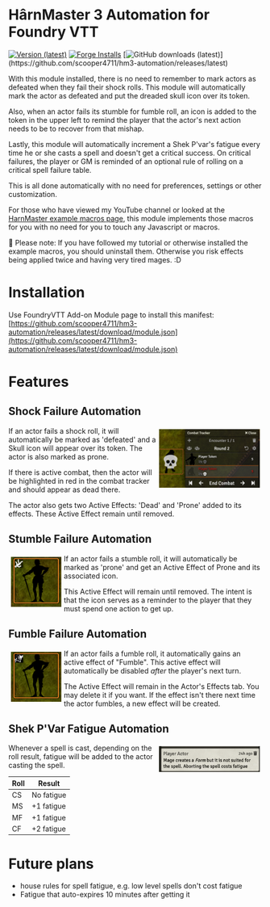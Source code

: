 # HârnMaster 3 Automation for Foundry VTT
[![Version (latest)](https://img.shields.io/github/v/release/scooper4711/hm3-automation)](https://github.com/scooper4711/hm3-automation/releases/latest)
[![Forge Installs](https://img.shields.io/badge/dynamic/json?label=Forge%20Installs&query=package.installs&suffix=%25&url=https%3A%2F%2Fforge-vtt.com%2Fapi%2Fbazaar%2Fpackage%2Fhm3-automation&colorB=4aa94a)](https://forge-vtt.com/bazaar#package=hm3-automation)
[![GitHub downloads (latest)](https://img.shields.io/badge/dynamic/json?label=Downloads@latest&query=assets[?(@.name.includes('zip'))].download_count&url=https://api.github.com/repos/scooper4711/hm3-automation/releases/latest&color=green)](https://github.com/scooper4711/hm3-automation/releases/latest)

With this module installed, there is no need to remember to mark
actors as defeated when they fail their shock rolls. This module
will automatically mark the actor as defeated and put the dreaded
skull icon over its token.

Also, when an actor fails its stumble for fumble roll, an icon is
added to the token in the upper left to remind the player that the
actor's next action needs to be to recover from that mishap.

Lastly, this module will automatically increment a Shek P'var's
fatigue every time he or she casts a spell and doesn't get a
critical success. On critical failures, the player or GM is reminded
of an optional rule of rolling on a critical spell failure table.

This is all done automatically with no need for preferences, settings
or other customization.

For those who have viewed my YouTube channel or looked at the
[HarnMaster example macros page](https://github.com/toastygm/HarnMaster-3-FoundryVTT/wiki/Example-Macros), 
this module implements those macros for you with no need for you
to touch any Javascript or macros.

:stop_sign: Please note: If you have followed my tutorial or otherwise
installed the example macros, you should uninstall them. Otherwise
you risk effects being applied twice and having very tired mages. :D

# Installation

Use FoundryVTT Add-on Module page to install this manifest:
 [https://github.com/scooper4711/hm3-automation/releases/latest/download/module.json](https://github.com/scooper4711/hm3-automation/releases/latest/download/module.json)

# Features
## Shock Failure Automation

<img width=200 src="images/FailedShock.png" style="float:right;padding:5px"/>

If an actor fails a shock roll, it will automatically be
marked as 'defeated' and a Skull icon will appear over its
token. The actor is also marked as prone.

If there is active combat, then the actor will be highlighted
in red in the combat tracker and should appear as dead there.

The actor also gets two Active Effects: 'Dead' and 'Prone' added to its
effects. These Active Effect remain until removed.

## Stumble Failure Automation

<img width=100 src="images/FailedStumble.png" style="float:left;padding:5px"/>

If an actor fails a stumble roll, it will automatically be
marked as 'prone' and get an Active Effect of Prone and its
associated icon.

This Active Effect will remain until removed. The intent is that 
the icon serves as a reminder to the player that they must 
spend one action to get up.

## Fumble Failure Automation

<img width=100 src="images/FailedFumble.png" style="float:left;padding:5px"/>

If an actor fails a fumble roll, it automatically gains an
active effect of "Fumble". This active effect will 
automatically be disabled *after* the player's next turn. 

The Active Effect will remain in the Actor's Effects tab. You
may delete it if you want. If the effect isn't there next time
the actor fumbles, a new effect will be created.

## Shek P'Var Fatigue Automation

<img width=200 src="images/SpellFatigue.png" style="float:right;padding:5px"/>

Whenever a spell is cast, depending on the roll result, fatigue will be
added to the actor casting the spell.

|Roll|Result|
|----|------|
|CS|No fatigue |
|MS|+1 fatigue |
|MF|+1 fatigue |
|CF|+2 fatigue |

# Future plans

* house rules for spell fatigue, e.g. low level spells don't cost fatigue
* Fatigue that auto-expires 10 minutes after getting it
